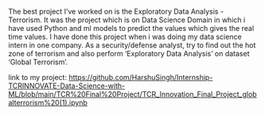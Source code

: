 The best project I’ve worked on is the Exploratory Data Analysis - Terrorism. It was the project which is on Data Science Domain in which i have used Python and ml models to predict the values which gives the real time values.  I have done this project when i was doing my data science intern in one company. 
As a security/defense analyst, try to find out the hot zone of terrorism and also perform ‘Exploratory Data Analysis’ on dataset ‘Global Terrorism’. 

link to my project: https://github.com/HarshuSingh/Internship-TCRINNOVATE-Data-Science-with-ML/blob/main/TCR%20Final%20Project/TCR_Innovation_Final_Project_globalterrorism%20(1).ipynb

